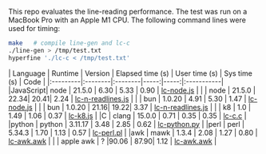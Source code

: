 This repo evaluates the line-reading performance. The test was run on a MacBook
Pro with an Apple M1 CPU. The following command lines were used for timing:
```sh
make   # compile line-gen and lc-c
./line-gen > /tmp/test.txt
hyperfine './lc-c < /tmp/test.txt'
```

| Language | Runtime | Version | Elapsed time (s) | User time (s) | Sys time (s) | Code |
|:---------|:--------|:--------|-----:|-----:|:-----------|
|JavaScript| node    | 21.5.0  | 6.30 | 5.33 | 0.90 | [lc-node.js](lc-node.js) |
|          | node    | 21.5.0  | 22.34| 20.41| 2.24 | [lc-n-readlines.js](lc-n-readlines.js) |
|          | bun     | 1.0.20  | 4.91 | 5.30 | 1.47 | [lc-node.js](lc-node.js) |
|          | bun     | 1.0.20  | 21.16| 19.22| 3.37 | [lc-n-readlines.js](lc-n-readlines.js) |
|          | k8      | 1.0     | 1.49 | 1.06 | 0.37 | [lc-k8.js](lc-k8.js) |
|C         | clang   | 15.0.0  | 0.71 | 0.35 | 0.35 | [lc-c.c](lc-c.c) |
|python    | python  | 3.11.17 | 3.48 | 2.85 | 0.62 | [lc-python.py](lc-python.py) |
|perl      | perl    | 5.34.3  | 1.70 | 1.13 | 0.57 | [lc-perl.pl](lc-perl.pl) |
|awk       | mawk    | 1.3.4   | 2.08 | 1.27 | 0.80 | [lc-awk.awk](lc-awk.awk) |
|          | apple awk | ?     |90.06 | 87.90| 1.12 | [lc-awk.awk](lc-awk.awk) |
